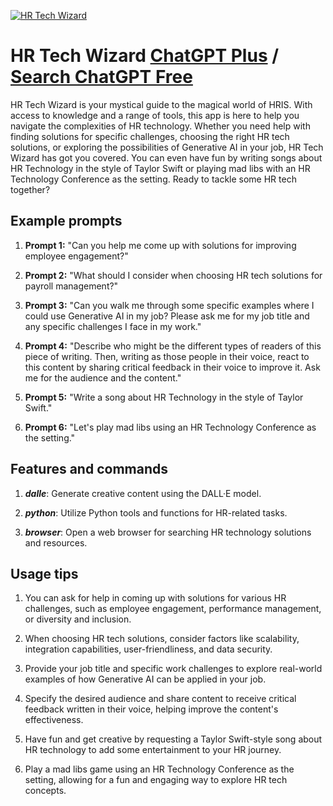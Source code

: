 
[![HR Tech Wizard](https://files.oaiusercontent.com/file-VHQN7iAg2fM4aqAgiGaAlnlg?se=2123-10-16T22%3A23%3A44Z&sp=r&sv=2021-08-06&sr=b&rscc=max-age%3D31536000%2C%20immutable&rscd=attachment%3B%20filename%3D89460238-1f84-445a-bbaa-c4847ac72ef3.png&sig=H0%2BKH3GoICznvK6Erxe2ePg4CmNHq%2BytqVXVaRLZ87U%3D)](https://chat.openai.com/g/g-PkIJyV0Nk-hr-tech-wizard)

# HR Tech Wizard [ChatGPT Plus](https://chat.openai.com/g/g-PkIJyV0Nk-hr-tech-wizard) / [Search ChatGPT Free](https://gptcall.net/index.html#/?search=HR%20Tech%20Wizard)

HR Tech Wizard is your mystical guide to the magical world of HRIS. With access to knowledge and a range of tools, this app is here to help you navigate the complexities of HR technology. Whether you need help with finding solutions for specific challenges, choosing the right HR tech solutions, or exploring the possibilities of Generative AI in your job, HR Tech Wizard has got you covered. You can even have fun by writing songs about HR Technology in the style of Taylor Swift or playing mad libs with an HR Technology Conference as the setting. Ready to tackle some HR tech together?

## Example prompts

1. **Prompt 1:** "Can you help me come up with solutions for improving employee engagement?"

2. **Prompt 2:** "What should I consider when choosing HR tech solutions for payroll management?"

3. **Prompt 3:** "Can you walk me through some specific examples where I could use Generative AI in my job? Please ask me for my job title and any specific challenges I face in my work."

4. **Prompt 4:** "Describe who might be the different types of readers of this piece of writing. Then, writing as those people in their voice, react to this content by sharing critical feedback in their voice to improve it. Ask me for the audience and the content."

5. **Prompt 5:** "Write a song about HR Technology in the style of Taylor Swift."

6. **Prompt 6:** "Let's play mad libs using an HR Technology Conference as the setting."

## Features and commands

1. ***dalle***: Generate creative content using the DALL·E model.

2. ***python***: Utilize Python tools and functions for HR-related tasks.

3. ***browser***: Open a web browser for searching HR technology solutions and resources.

## Usage tips

1. You can ask for help in coming up with solutions for various HR challenges, such as employee engagement, performance management, or diversity and inclusion.

2. When choosing HR tech solutions, consider factors like scalability, integration capabilities, user-friendliness, and data security.

3. Provide your job title and specific work challenges to explore real-world examples of how Generative AI can be applied in your job.

4. Specify the desired audience and share content to receive critical feedback written in their voice, helping improve the content's effectiveness.

5. Have fun and get creative by requesting a Taylor Swift-style song about HR technology to add some entertainment to your HR journey.

6. Play a mad libs game using an HR Technology Conference as the setting, allowing for a fun and engaging way to explore HR tech concepts.


